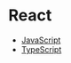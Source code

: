 # React
+ [JavaScript](https://developer.mozilla.org/ko/docs/Web/JavaScript)
+ [TypeScript](https://www.typescriptlang.org/)
